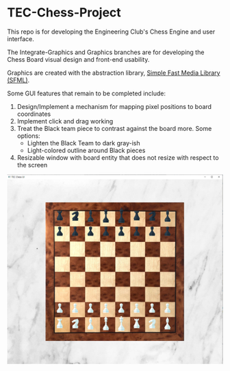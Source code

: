 # TEC-Chess-Project
 
This repo is for developing the Engineering Club's Chess Engine and user interface.

The Integrate-Graphics and Graphics branches are for developing the Chess Board visual design and front-end usability.

Graphics are created with the abstraction library, [Simple Fast Media Library (SFML)](https://www.sfml-dev.org/index.php).

Some GUI features that remain to be completed include:

1. Design/Implement a mechanism for mapping pixel positions to board coordinates
2. Implement click and drag working
3. Treat the Black team piece to contrast against the board more. Some options:
	* Lighten the Black Team to dark gray-ish
	* Light-colored outline around Black pieces
4. Resizable window with board entity that does not resize with respect to the screen

![Chess Board UI Screenshot](Project_Info/TEC_Chess_UI_ScreenShot.png)